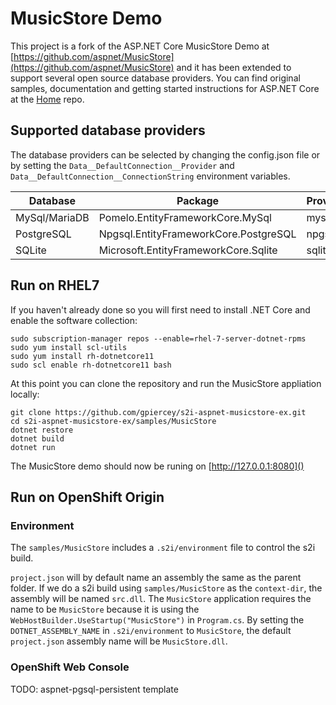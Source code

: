 # MusicStore Demo

This project is a fork of the ASP.NET Core MusicStore Demo at [https://github.com/aspnet/MusicStore](https://github.com/aspnet/MusicStore) and it has been extended to support several open source database providers. You can find original samples, documentation and getting started instructions for ASP.NET Core at the [Home](https://github.com/aspnet/home) repo.

## Supported database providers

The database providers can be selected by changing the config.json file or by setting the `Data__DefaultConnection__Provider` and `Data__DefaultConnection__ConnectionString` environment variables.

| Database             | Package                                 | Provider  | Connection string example |
| -------------------- | --------------------------------------- | --------- | ------------------------- |
| MySql/MariaDB        | Pomelo.EntityFrameworkCore.MySql        | mysql     | "server=127.0.0.1;port=3306;database=musicstore;uid=root;pwd=root;" |
| PostgreSQL           | Npgsql.EntityFrameworkCore.PostgreSQL   | npgsql    | "Host=localhost;Database=musicstore;Username=musicstore;Password=musicstore" |
| SQLite               | Microsoft.EntityFrameworkCore.Sqlite    | sqlite    | "data source=musicstore.db;" |


## Run on RHEL7
If you haven't already done so you will first need to install .NET Core and enable the software collection:
```
sudo subscription-manager repos --enable=rhel-7-server-dotnet-rpms
sudo yum install scl-utils
sudo yum install rh-dotnetcore11
sudo scl enable rh-dotnetcore11 bash
```
At this point you can clone the repository and run the MusicStore appliation locally:
```
git clone https://github.com/gpiercey/s2i-aspnet-musicstore-ex.git
cd s2i-aspnet-musicstore-ex/samples/MusicStore
dotnet restore
dotnet build
dotnet run
```
The MusicStore demo should now be runing on [http://127.0.0.1:8080]()

## Run on OpenShift Origin

### Environment

The `samples/MusicStore` includes a `.s2i/environment` file to control the s2i build.

`project.json` will by default name an assembly the same as the parent folder. If we do a s2i build using `samples/MusicStore` as the `context-dir`, the assembly will be named `src.dll`.
The `MusicStore` application requires the name to be `MusicStore` because it is using the `WebHostBuilder.UseStartup("MusicStore")` in `Program.cs`. By setting the `DOTNET_ASSEMBLY_NAME` in `.s2i/environment` to `MusicStore`,
the default `project.json` assembly name will be `MusicStore.dll`.

### OpenShift Web Console

TODO: aspnet-pgsql-persistent template
